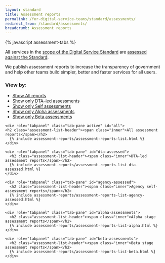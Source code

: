 ```yaml
---
layout: standard
title: Assessment reports
permalink: /for-digital-service-teams/standard/assessments/
redirect_from: /standard/assessments/
breadcrumb: Assessment reports
---
```


{% javascript assessment-tabs %}

All services in the [scope of the Digital Service Standard](/for-digital-service-teams/standard/scope-of-standard/) are [assessed against the Standard](/for-digital-service-teams/standard/meeting-standard/).

We publish assessment reports to increase the transparency of government and help other teams build simpler, better and faster services for all users.

<div>

  <!-- Nav tabs -->
  <nav class="inline-tab-nav">
    <h3>View by:</h3>
    <ul>
      <li>
        <a href="#all" class="is-current">
          <span class="is-visuallyhidden">Show </span>All reports
        </a>
      </li>
      <li>
        <a href="#dta-assessed">
          <span class="is-visuallyhidden">Show only </span>DTA&ndash;led assessments
        </a>
      </li>
      <li>
        <a href="#agency-assessed">
          <span class="is-visuallyhidden">Show only </span>Self assessments
        </a>
      </li>
      <li>
         <a href="#alpha-assessments">
           <span class="is-visuallyhidden">Show only </span>Alpha assessments
         </a>
      </li>
      <li>
        <a href="#beta-assessments">
          <span class="is-visuallyhidden">Show only </span>Beta assessments
        </a>
      </li>
    </ul>
  </nav>

  <!-- Tab panes -->
  <div class="tab-content">

    <div role="tabpanel" class="tab-pane active" id="all">
    <h2 class="assessment-list-header"><span class="inner">All assessment reports</span></h2>
      {% include assessment-reports/assessment-reports-list.html %}
    </div>

    <div role="tabpanel" class="tab-pane" id="dta-assessed">
      <h2 class="assessment-list-header"><span class="inner">DTA-led assessment reports</span></h2>
      {% include assessment-reports/assessment-reports-list-dta-assessed.html %}
    </div>

    <div role="tabpanel" class="tab-pane" id="agency-assessed">
      <h2 class="assessment-list-header"><span class="inner">Agency self-assessment reports</span></h2>
      {% include assessment-reports/assessment-reports-list-agency-assessed.html %}
    </div>

    <div role="tabpanel" class="tab-pane" id="alpha-assessments">
      <h2 class="assessment-list-header"><span class="inner">Alpha stage assessment reports</span></h2>
      {% include assessment-reports/assessment-reports-list-alpha.html %}
    </div>

    <div role="tabpanel" class="tab-pane" id="beta-assessments">
      <h2 class="assessment-list-header"><span class="inner">Beta stage assessment reports</span></h2>
      {% include assessment-reports/assessment-reports-list-beta.html %}
    </div>
  </div>

</div>




